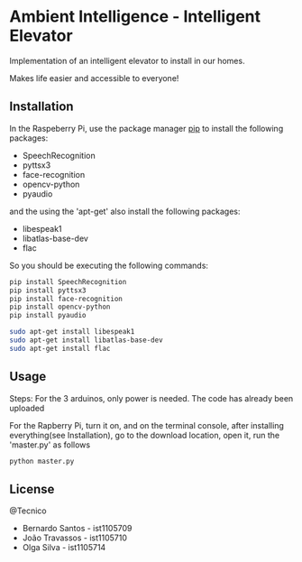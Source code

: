 # Ambient Intelligence - Intelligent Elevator

Implementation of an intelligent elevator to install in our homes. 

Makes life easier and accessible to everyone! 

## Installation

In the Raspeberry Pi, use the package manager [pip](https://pip.pypa.io/en/stable/) to install the following packages:
 * SpeechRecognition
 * pyttsx3
 * face-recognition
 * opencv-python
 * pyaudio

and the using the 'apt-get' also install the following packages: 
 * libespeak1
 * libatlas-base-dev
 * flac

 So you should be executing the following commands:
  ```bash 
  pip install SpeechRecognition
  pip install pyttsx3
  pip install face-recognition
  pip install opencv-python
  pip install pyaudio

  sudo apt-get install libespeak1
  sudo apt-get install libatlas-base-dev
  sudo apt-get install flac
  ``` 

## Usage

Steps:
For the 3 arduinos, only power is needed. The code has already been uploaded

For the Rapberry Pi, turn it on, and on the terminal console, after installing everything(see Installation), go to the download location, open it, run the 'master.py' as follows 
    
```bash 
python master.py
```


## License

@Tecnico

- Bernardo Santos - ist1105709
- João Travassos - ist1105710
- Olga Silva - ist1105714